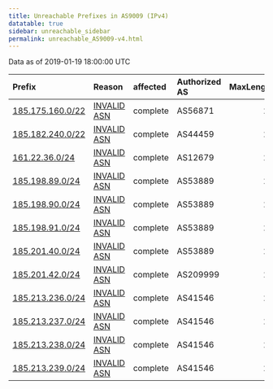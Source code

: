 ```yaml
---
title: Unreachable Prefixes in AS9009 (IPv4)
datatable: true
sidebar: unreachable_sidebar
permalink: unreachable_AS9009-v4.html
---
```


Data as of 2019-01-19 18:00:00 UTC


<div class="datatable-begin"></div>

| Prefix                                                     | Reason                                                                                                 | affected   | Authorized AS   |   MaxLength | Anchor                                         |   unreachable /24s |
|:-----------------------------------------------------------|:-------------------------------------------------------------------------------------------------------|:-----------|:----------------|------------:|:-----------------------------------------------|-------------------:|
| [185.175.160.0/22](https://stat.ripe.net/185.175.160.0/22) | [INVALID ASN](https://rpki-validator.ripe.net/announcement-preview?asn=AS9009&prefix=185.175.160.0/22) | complete   | AS56871         |          22 | [RIPE](unreachable_RIPE_NCC_RPKI_Root-v4.html) |                  4 |
| [185.182.240.0/22](https://stat.ripe.net/185.182.240.0/22) | [INVALID ASN](https://rpki-validator.ripe.net/announcement-preview?asn=AS9009&prefix=185.182.240.0/22) | complete   | AS44459         |          24 | [RIPE](unreachable_RIPE_NCC_RPKI_Root-v4.html) |                  4 |
| [161.22.36.0/24](https://stat.ripe.net/161.22.36.0/24)     | [INVALID ASN](https://rpki-validator.ripe.net/announcement-preview?asn=AS9009&prefix=161.22.36.0/24)   | complete   | AS12679         |          24 | [LACNIC](unreachable_LACNIC_RPKI_Root-v4.html) |                  1 |
| [185.198.89.0/24](https://stat.ripe.net/185.198.89.0/24)   | [INVALID ASN](https://rpki-validator.ripe.net/announcement-preview?asn=AS9009&prefix=185.198.89.0/24)  | complete   | AS53889         |          24 | [RIPE](unreachable_RIPE_NCC_RPKI_Root-v4.html) |                  1 |
| [185.198.90.0/24](https://stat.ripe.net/185.198.90.0/24)   | [INVALID ASN](https://rpki-validator.ripe.net/announcement-preview?asn=AS9009&prefix=185.198.90.0/24)  | complete   | AS53889         |          24 | [RIPE](unreachable_RIPE_NCC_RPKI_Root-v4.html) |                  1 |
| [185.198.91.0/24](https://stat.ripe.net/185.198.91.0/24)   | [INVALID ASN](https://rpki-validator.ripe.net/announcement-preview?asn=AS9009&prefix=185.198.91.0/24)  | complete   | AS53889         |          24 | [RIPE](unreachable_RIPE_NCC_RPKI_Root-v4.html) |                  1 |
| [185.201.40.0/24](https://stat.ripe.net/185.201.40.0/24)   | [INVALID ASN](https://rpki-validator.ripe.net/announcement-preview?asn=AS9009&prefix=185.201.40.0/24)  | complete   | AS53889         |          24 | [RIPE](unreachable_RIPE_NCC_RPKI_Root-v4.html) |                  1 |
| [185.201.42.0/24](https://stat.ripe.net/185.201.42.0/24)   | [INVALID ASN](https://rpki-validator.ripe.net/announcement-preview?asn=AS9009&prefix=185.201.42.0/24)  | complete   | AS209999        |          24 | [RIPE](unreachable_RIPE_NCC_RPKI_Root-v4.html) |                  1 |
| [185.213.236.0/24](https://stat.ripe.net/185.213.236.0/24) | [INVALID ASN](https://rpki-validator.ripe.net/announcement-preview?asn=AS9009&prefix=185.213.236.0/24) | complete   | AS41546         |          24 | [RIPE](unreachable_RIPE_NCC_RPKI_Root-v4.html) |                  1 |
| [185.213.237.0/24](https://stat.ripe.net/185.213.237.0/24) | [INVALID ASN](https://rpki-validator.ripe.net/announcement-preview?asn=AS9009&prefix=185.213.237.0/24) | complete   | AS41546         |          24 | [RIPE](unreachable_RIPE_NCC_RPKI_Root-v4.html) |                  1 |
| [185.213.238.0/24](https://stat.ripe.net/185.213.238.0/24) | [INVALID ASN](https://rpki-validator.ripe.net/announcement-preview?asn=AS9009&prefix=185.213.238.0/24) | complete   | AS41546         |          24 | [RIPE](unreachable_RIPE_NCC_RPKI_Root-v4.html) |                  1 |
| [185.213.239.0/24](https://stat.ripe.net/185.213.239.0/24) | [INVALID ASN](https://rpki-validator.ripe.net/announcement-preview?asn=AS9009&prefix=185.213.239.0/24) | complete   | AS41546         |          24 | [RIPE](unreachable_RIPE_NCC_RPKI_Root-v4.html) |                  1 |

<div class="datatable-end"></div>